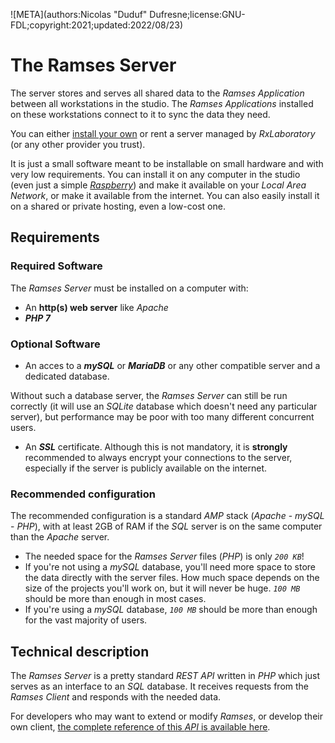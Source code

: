 ![META](authors:Nicolas "Duduf" Dufresne;license:GNU-FDL;copyright:2021;updated:2022/08/23)

# The Ramses Server

The server stores and serves all shared data to the *Ramses Application* between all workstations in the studio. The *Ramses Applications* installed on these workstations connect to it to sync the data they need.

You can either [install your own](../components/server/install.md) or rent a server managed by *RxLaboratory* (or any other provider you trust).

It is just a small software meant to be installable on small hardware and with very low requirements. You can install it on any computer in the studio (even just a simple [*Raspberry*](https://www.raspberrypi.org/)) and make it available on your *Local Area Network*, or make it available from the internet. You can also easily install it on a shared or private hosting, even a low-cost one.

## Requirements

### Required Software

The *Ramses Server* must be installed on a computer with:

- An **http(s) web server** like *Apache*
- ***PHP 7***

### Optional Software

- An acces to a ***mySQL*** or ***MariaDB*** or any other compatible server and a dedicated database.

Without such a database server, the *Ramses Server* can still be run correctly (it will use an *SQLite* database which doesn't need any particular server), but performance may be poor with too many different concurrent users.

- An ***SSL*** certificate. Although this is not mandatory, it is **strongly** recommended to always encrypt your connections to the server, especially if the server is publicly available on the internet.

### Recommended configuration

The recommended configuration is a standard *AMP* stack (*Apache* - *mySQL* - *PHP*), with at least 2GB of RAM if the *SQL* server is on the same computer than the *Apache* server.

- The needed space for the *Ramses Server* files (*PHP*) is only *`200 KB`*!
- If you're not using a *mySQL* database, you'll need more space to store the data directly with the server files. How much space depends on the size of the projects you'll work on, but it will never be huge. *`100 MB`* should be more than enough in most cases.
- If you're using a *mySQL* database, *`100 MB`* should be more than enough for the vast majority of users.

## Technical description

The *Ramses Server* is a pretty standard *REST API* written in *PHP* which just serves as an interface to an *SQL* database. It receives requests from the *Ramses Client* and responds with the needed data.

For developers who may want to extend or modify *Ramses*, or develop their own client, [the complete reference of this *API* is available here](../../dev/server-reference/index.md).